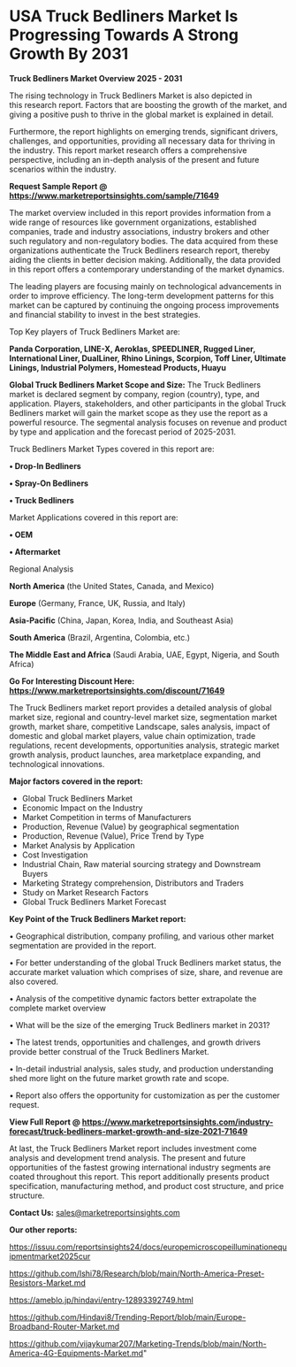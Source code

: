 # USA  Truck Bedliners Market Is Progressing Towards A Strong Growth By 2031

<Strong> Truck Bedliners Market Overview 2025 - 2031</strong>

The rising technology in Truck Bedliners Market is also depicted in this research report. Factors that are boosting the growth of the market, and giving a positive push to thrive in the global market is explained in detail.

Furthermore, the report highlights on emerging trends, significant drivers, challenges, and opportunities, providing all necessary data for thriving in the industry. This report market research offers a comprehensive perspective, including an in-depth analysis of the present and future scenarios within the industry.

<strong>Request Sample Report @ <a href=https://www.marketreportsinsights.com/sample/71649>https://www.marketreportsinsights.com/sample/71649</a></strong>

The market overview included in this report provides information from a wide range of resources like government organizations, established companies, trade and industry associations, industry brokers and other such regulatory and non-regulatory bodies. The data acquired from these organizations authenticate the Truck Bedliners research report, thereby aiding the clients in better decision making. Additionally, the data provided in this report offers a contemporary understanding of the market dynamics.

The leading players are focusing mainly on technological advancements in order to improve efficiency. The long-term development patterns for this market can be captured by continuing the ongoing process improvements and financial stability to invest in the best strategies.

Top Key players of Truck Bedliners Market are:

<strong>Panda Corporation, LINE-X, Aeroklas, SPEEDLINER, Rugged Liner, International Liner, DualLiner, Rhino Linings, Scorpion, Toff Liner, Ultimate Linings, Industrial Polymers, Homestead Products, Huayu</strong>

<strong><b>Global Truck Bedliners Market Scope and Size:</b></strong>
The Truck Bedliners market is declared segment by company, region (country), type, and application. Players, stakeholders, and other participants in the global Truck Bedliners market will gain the market scope as they use the report as a powerful resource. The segmental analysis focuses on revenue and product by type and application and the forecast period of 2025-2031.

Truck Bedliners Market Types covered in this report are:

<strong>• Drop-In Bedliners

• Spray-On Bedliners

• Truck Bedliners</strong>

Market Applications covered in this report are:

<strong>• OEM

• Aftermarket</strong> 

Regional Analysis

<strong>North America</strong> (the United States, Canada, and Mexico)

<strong>Europe</strong> (Germany, France, UK, Russia, and Italy)

<strong>Asia-Pacific</strong> (China, Japan, Korea, India, and Southeast Asia)

<strong>South America</strong> (Brazil, Argentina, Colombia, etc.)

<strong>The Middle East and Africa</strong> (Saudi Arabia, UAE, Egypt, Nigeria, and South Africa)

<strong>Go For Interesting Discount Here: <a href=https://www.marketreportsinsights.com/discount/71649>https://www.marketreportsinsights.com/discount/71649</a></strong>

The Truck Bedliners market report provides a detailed analysis of global market size, regional and country-level market size, segmentation market growth, market share, competitive Landscape, sales analysis, impact of domestic and global market players, value chain optimization, trade regulations, recent developments, opportunities analysis, strategic market growth analysis, product launches, area marketplace expanding, and technological innovations.

<strong><b>Major factors covered in the report:</b></strong>
<ul>
  <li>Global Truck Bedliners Market </li>
  <li>Economic Impact on the Industry</li>
  <li>Market Competition in terms of Manufacturers</li>
  <li>Production, Revenue (Value) by geographical segmentation</li>
  <li>Production, Revenue (Value), Price Trend by Type</li>
  <li>Market Analysis by Application</li>
  <li>Cost Investigation</li>
  <li>Industrial Chain, Raw material sourcing strategy and Downstream Buyers</li>
  <li>Marketing Strategy comprehension, Distributors and Traders</li>
  <li>Study on Market Research Factors</li>
  <li>Global Truck Bedliners Market Forecast</li>
</ul>

<strong><b>Key Point of the Truck Bedliners Market report:</b></strong>

• Geographical distribution, company profiling, and various other market segmentation are provided in the report.

• For better understanding of the global Truck Bedliners market status, the accurate market valuation which comprises of size, share, and revenue are also covered.

• Analysis of the competitive dynamic factors better extrapolate the complete market overview

• What will be the size of the emerging Truck Bedliners market in 2031?

• The latest trends, opportunities and challenges, and growth drivers provide better construal of the Truck Bedliners Market.

• In-detail industrial analysis, sales study, and production understanding shed more light on the future market growth rate and scope.

• Report also offers the opportunity for customization as per the customer request.

<strong><b>View Full Report @ <a href=https://www.marketreportsinsights.com/industry-forecast/truck-bedliners-market-growth-and-size-2021-71649>https://www.marketreportsinsights.com/industry-forecast/truck-bedliners-market-growth-and-size-2021-71649</a></b></strong>


At last, the Truck Bedliners Market report includes investment come analysis and development trend analysis. The present and future opportunities of the fastest growing international industry segments are coated throughout this report. This report additionally presents product specification, manufacturing method, and product cost structure, and price structure.

<strong>Contact Us:</strong>
sales@marketreportsinsights.com

<strong>Our other reports:</strong>

<a href=https://issuu.com/reportsinsights24/docs/europemicroscopeilluminationequipmentmarket2025cur>https://issuu.com/reportsinsights24/docs/europemicroscopeilluminationequipmentmarket2025cur</a>

<a href=https://github.com/Ishi78/Research/blob/main/North-America-Preset-Resistors-Market.md>https://github.com/Ishi78/Research/blob/main/North-America-Preset-Resistors-Market.md</a>

<a href=https://ameblo.jp/hindavi/entry-12893392749.html>https://ameblo.jp/hindavi/entry-12893392749.html</a>

<a href=https://github.com/Hindavi8/Trending-Report/blob/main/Europe-Broadband-Router-Market.md>https://github.com/Hindavi8/Trending-Report/blob/main/Europe-Broadband-Router-Market.md</a>

<a href=https://github.com/vijaykumar207/Marketing-Trends/blob/main/North-America-4G-Equipments-Market.md>https://github.com/vijaykumar207/Marketing-Trends/blob/main/North-America-4G-Equipments-Market.md</a>"
